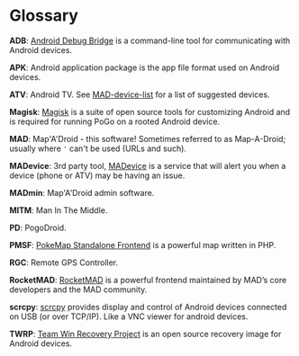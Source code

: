 # Glossary

**ADB**: [Android Debug Bridge](https://developer.android.com/studio/command-line/adb) is a command-line tool for communicating with Android devices.

**APK**: Android application package is the app file format used on Android devices.

**ATV**: Android TV. See [MAD-device-list](https://github.com/Map-A-Droid/MAD-device-list) for a list of suggested devices.

**Magisk**: [Magisk](http://github.com/topjohnwu/magisk/) is a suite of open source tools for customizing Android and is required for running PoGo on a rooted Android device.

**MAD**: Map'A'Droid - this software! Sometimes referred to as Map-A-Droid; usually where `'` can't be used (URLs and such).

**MADevice**: 3rd party tool, [MADevice](https://github.com/georgeherby/MADevice) is a service that will alert you when a device (phone or ATV) may be having an issue.

**MADmin**: Map'A'Droid admin software.

**MITM**: Man In The Middle.

**PD**: PogoDroid.

**PMSF**: [PokeMap Standalone Frontend](https://github.com/pmsf/PMSF) is a powerful map written in PHP.

**RGC**: Remote GPS Controller.

**RocketMAD**: [RocketMAD](https://github.com/cecpk/Rocketmad) is a powerful frontend maintained by MAD’s core developers and the MAD community. 

**scrcpy**: [scrcpy](https://github.com/Genymobile/scrcpy) provides display and control of Android devices connected on USB (or over TCP/IP). Like a VNC viewer for android devices.

**TWRP**: [Team Win Recovery Project](https://twrp.me/) is an open source recovery image for Android devices.
